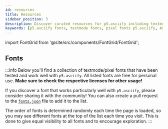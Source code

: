 ```yaml
---
id: resources
title: Resources
sidebar_position: 3
description: Discover curated resources for p5.asciify including textmode fonts, pixel fonts, and ASCII art assets. Find free fonts tested with p5.asciify like UrsaFont, C64 Pro Mono, and FROGBLOCK for your creative coding projects.
keywords: [p5.asciify fonts, textmode fonts, pixel fonts p5.asciify, ASCII art fonts, UrsaFont p5.asciify, C64 Pro Mono, FROGBLOCK font, free ASCII fonts, p5.asciify resources, textmode art assets, retro computing fonts, creative coding fonts]
---
```


import FontGrid from '@site/src/components/FontGrid/FontGrid';

## Fonts

:::info
Below you'll find a collection of textmode/pixel fonts that have been tested and work well with `p5.asciify`. All listed fonts are free for personal use. **Make sure to check the respective licenses for other usage!**

If you discover a font that works particularly well with `p5.asciify`, please consider sharing it with the community! You can also create a pull request to the [`fonts.json`](https://github.com/humanbydefinition/p5.asciify/blob/main/docs/src/data/fonts.json) file to add it to the list.

The order of fonts is determined randomly each time the page is loaded, so you may see different fonts at the top of the list each time you visit. This is done to give equal visibility to all fonts and to encourage exploration.
:::

<FontGrid />